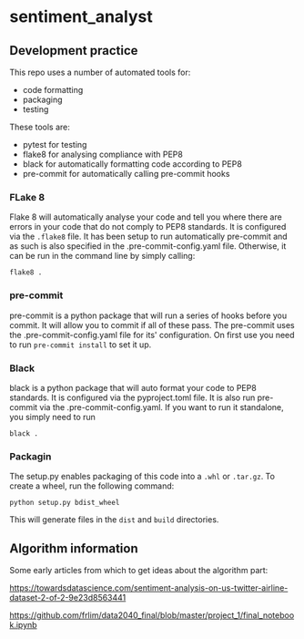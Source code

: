 # sentiment_analyst

## Development practice

This repo uses a number of automated tools for:
* code formatting
* packaging
* testing

These tools are:
* pytest for testing
* flake8 for analysing compliance with PEP8
* black for automatically formatting code according to PEP8
* pre-commit for automatically calling pre-commit hooks

### FLake 8
Flake 8 will automatically analyse your code and tell you where there are errors in your code
that do not comply to PEP8 standards. It is configured via the `.flake8` file.
It has been setup to run automatically pre-commit and as such is also specified in the .pre-commit-config.yaml file.
Otherwise, it can be run in the command line by simply calling:
```
flake8 .
```
### pre-commit
pre-commit is a python package that will run a series of hooks before you commit. It will allow you to commit
if all of these pass. The pre-commit uses the .pre-commit-config.yaml file for its' configuration.
On first use you need to run `pre-commit install` to set it up.

### Black
black is a python package that will auto format your code to PEP8 standards. It is configured via the 
pyproject.toml file. It is also run pre-commit via the .pre-commit-config.yaml.
If you want to run it standalone, you simply need to run
```
black .
```

### Packagin
The setup.py enables packaging of this code into a `.whl` or `.tar.gz`.
To create a wheel, run the following command:
```
python setup.py bdist_wheel
```
This will generate files in the `dist` and `build` directories.

## Algorithm information

Some early articles from which to get ideas about the algorithm part:

https://towardsdatascience.com/sentiment-analysis-on-us-twitter-airline-dataset-2-of-2-9e23d8563441

https://github.com/frlim/data2040_final/blob/master/project_1/final_notebook.ipynb

